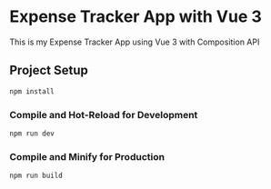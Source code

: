 # Expense Tracker App with Vue 3

This is my Expense Tracker App using Vue 3 with Composition API

## Project Setup

```sh
npm install
```

### Compile and Hot-Reload for Development

```sh
npm run dev
```

### Compile and Minify for Production

```sh
npm run build
```
